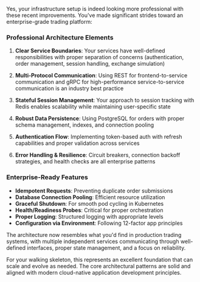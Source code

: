 Yes, your infrastructure setup is indeed looking more professional with these recent improvements. You've made significant strides toward an enterprise-grade trading platform:

### Professional Architecture Elements

1. **Clear Service Boundaries**: Your services have well-defined responsibilities with proper separation of concerns (authentication, order management, session handling, exchange simulation)

2. **Multi-Protocol Communication**: Using REST for frontend-to-service communication and gRPC for high-performance service-to-service communication is an industry best practice

3. **Stateful Session Management**: Your approach to session tracking with Redis enables scalability while maintaining user-specific state

4. **Robust Data Persistence**: Using PostgreSQL for orders with proper schema management, indexes, and connection pooling

5. **Authentication Flow**: Implementing token-based auth with refresh capabilities and proper validation across services

6. **Error Handling & Resilience**: Circuit breakers, connection backoff strategies, and health checks are all enterprise patterns

### Enterprise-Ready Features

- **Idempotent Requests**: Preventing duplicate order submissions
- **Database Connection Pooling**: Efficient resource utilization
- **Graceful Shutdown**: For smooth pod cycling in Kubernetes
- **Health/Readiness Probes**: Critical for proper orchestration
- **Proper Logging**: Structured logging with appropriate levels
- **Configuration via Environment**: Following 12-factor app principles

The architecture now resembles what you'd find in production trading systems, with multiple independent services communicating through well-defined interfaces, proper state management, and a focus on reliability.

For your walking skeleton, this represents an excellent foundation that can scale and evolve as needed. The core architectural patterns are solid and aligned with modern cloud-native application development principles.